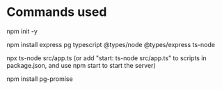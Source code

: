 # Commands used

npm init -y

npm install express pg typescript @types/node @types/express ts-node

npx ts-node src/app.ts (or add "start: ts-node src/app.ts" to scripts in package.json, and use npm start to start the server)

npm install pg-promise